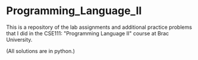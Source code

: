 # Programming_Language_II
This is a repository of the lab assignments and additional practice problems that I did in the CSE111: "Programming Language II" course at Brac University.

(All solutions are in python.)
